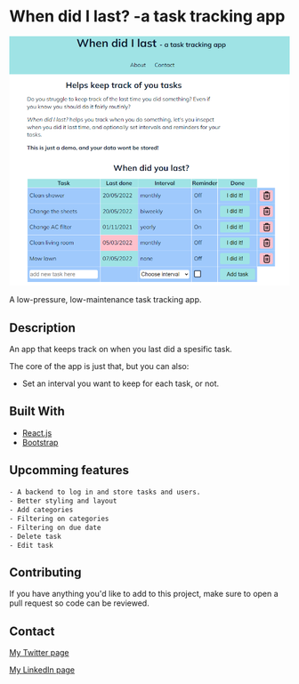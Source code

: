 # When did I last? -a task tracking app

![image](whenDidILastScreenshot.png)

A low-pressure, low-maintenance task tracking app.

## Description

An app that keeps track on when you last did a spesific task.

The core of the app is just that, but you can also:

- Set an interval you want to keep for each task, or not.


## Built With

- [React.js](https://reactjs.org/)
- [Bootstrap](https://getbootstrap.com)

## Upcomming features

    - A backend to log in and store tasks and users.
    - Better styling and layout
    - Add categories
    - Filtering on categories
    - Filtering on due date
    - Delete task
    - Edit task
    

## Contributing

If you have anything you'd like to add to this project, make sure to open a pull request so code can be reviewed.

## Contact

[My Twitter page](https://twitter.com/MarenLilleberre)

[My LinkedIn page](https://www.linkedin.com/in/maren-lilleberre-117406188)



